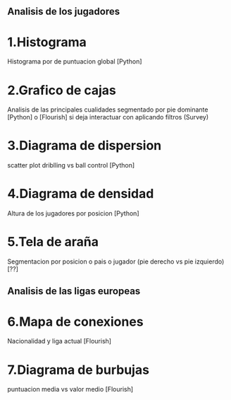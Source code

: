 
## Analisis de los jugadores ##
# 1.Histograma
Histograma por de puntuacion global [Python]

# 2.Grafico de cajas
Analisis de las principales cualidades segmentado por pie dominante [Python] o [Flourish] si deja interactuar con aplicando filtros (Survey)

# 3.Diagrama de dispersion
scatter plot driblling vs ball control [Python]

# 4.Diagrama de densidad
Altura de los jugadores por posicion [Python]

# 5.Tela de araña
Segmentacion por posicion o pais o jugador (pie derecho vs pie izquierdo) [??]

## Analisis de las ligas europeas ##
# 6.Mapa de conexiones
Nacionalidad y liga actual [Flourish]

# 7.Diagrama de burbujas
puntuacion media vs valor medio [Flourish]
